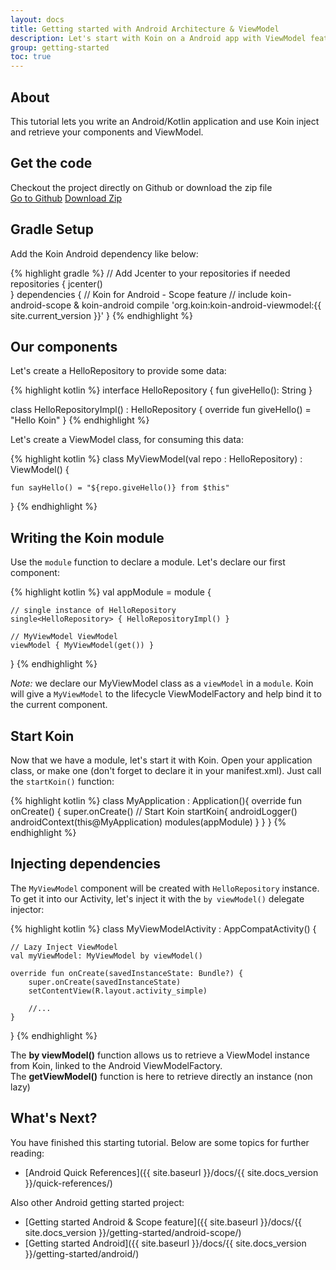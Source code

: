 ```yaml
---
layout: docs
title: Getting started with Android Architecture & ViewModel
description: Let's start with Koin on a Android app with ViewModel feature
group: getting-started
toc: true
---
```


## About

This tutorial lets you write an Android/Kotlin application and use Koin inject and retrieve your components and ViewModel.

## Get the code

<div class="container">
  <div class="row">
    <div class="col-8">
      Checkout the project directly on Github or download the zip file
    </div>
    <div class="col">
      <a href="https://github.com/InsertKoinIO/getting-started-koin-android" class="btn btn-outline-primary mb-3 mb-md-0 mr-md-3">Go to Github</a>
      <a href="https://github.com/InsertKoinIO/getting-started-koin-android/archive/master.zip" class="btn btn-outline-info mb-3 mb-md-0 mr-md-3">Download Zip</a>
    </div>
  </div>
</div>

## Gradle Setup

Add the Koin Android dependency like below:

{% highlight gradle %}
// Add Jcenter to your repositories if needed
repositories {
    jcenter()    
}
dependencies {
    // Koin for Android - Scope feature
    // include koin-android-scope & koin-android
    compile 'org.koin:koin-android-viewmodel:{{ site.current_version }}'
}
{% endhighlight %}

## Our components

Let's create a HelloRepository to provide some data:

{% highlight kotlin %}
interface HelloRepository {
    fun giveHello(): String
}

class HelloRepositoryImpl() : HelloRepository {
    override fun giveHello() = "Hello Koin"
}
{% endhighlight %}

Let's create a ViewModel class, for consuming this data:

{% highlight kotlin %}
class MyViewModel(val repo : HelloRepository) : ViewModel() {

    fun sayHello() = "${repo.giveHello()} from $this"
}
{% endhighlight %}

## Writing the Koin module

Use the `module` function to declare a module. Let's declare our first component:

{% highlight kotlin %}
val appModule = module {

    // single instance of HelloRepository
    single<HelloRepository> { HelloRepositoryImpl() }

    // MyViewModel ViewModel
    viewModel { MyViewModel(get()) }
}
{% endhighlight %}

*Note:* we declare our MyViewModel class as a `viewModel` in a `module`. Koin will give a `MyViewModel` to the lifecycle ViewModelFactory and help bind it to the current component.

## Start Koin

Now that we have a module, let's start it with Koin. Open your application class, or make one (don't forget to declare it in your manifest.xml). Just call the `startKoin()` function:

{% highlight kotlin %}
class MyApplication : Application(){
    override fun onCreate() {
        super.onCreate()
        // Start Koin
        startKoin{
            androidLogger()
            androidContext(this@MyApplication)
            modules(appModule)
        }
    }
}
{% endhighlight %}

## Injecting dependencies

The `MyViewModel` component will be created with `HelloRepository` instance. To get it into our Activity, let's inject it with the `by viewModel()` delegate injector: 

{% highlight kotlin %}
class MyViewModelActivity : AppCompatActivity() {
    
    // Lazy Inject ViewModel
    val myViewModel: MyViewModel by viewModel()

    override fun onCreate(savedInstanceState: Bundle?) {
        super.onCreate(savedInstanceState)
        setContentView(R.layout.activity_simple)

        //...
    }
}
{% endhighlight %}

<div class="alert alert-primary" role="alert">
    The <b>by viewModel()</b> function allows us to retrieve a ViewModel instance from Koin, linked to the Android ViewModelFactory.
</div>

<div class="alert alert-secondary" role="alert">
    The <b>getViewModel()</b> function is here to retrieve directly an instance (non lazy)
</div>


## What's Next?

You have finished this starting tutorial. Below are some topics for further reading:

* [Android Quick References]({{ site.baseurl }}/docs/{{ site.docs_version }}/quick-references/)

Also other Android getting started project:

* [Getting started Android & Scope feature]({{ site.baseurl }}/docs/{{ site.docs_version }}/getting-started/android-scope/)
* [Getting started Android]({{ site.baseurl }}/docs/{{ site.docs_version }}/getting-started/android/)

